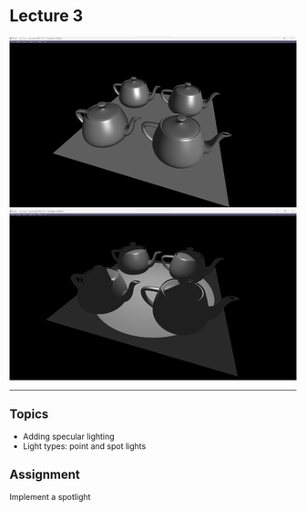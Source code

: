 # Lecture 3

<p align="center">
  <img  src="images/img2.png"  height="300" width="550">
  <img  src="images/img.png"  height="300" width="550">
</p>

---

## Topics

* Adding specular lighting
* Light types: point and spot lights

## Assignment

Implement a spotlight
